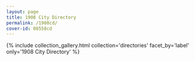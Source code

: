 ```yaml
---
layout: page
title: 1908 City Directory
permalink: /1908cd/
cover-id: 08558cd
---
```


{% include collection_gallery.html collection='directories' facet_by='label' only='1908 City Directory' %}
